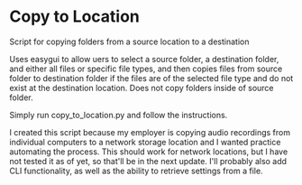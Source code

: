 # Copy to Location
Script for copying folders from a source location to a destination

Uses easygui to allow uers to select a source folder, a destination folder, and either all files or specific file types, 
and then copies files from source folder to destination folder if the files are of the selected file type and do
not exist at the destination location. Does not copy folders inside of source folder.

Simply run copy_to_location.py and follow the instructions.

I created this script because my employer is copying audio recordings from individual computers to a network storage location
and I wanted practice automating the process. This should work for network locations, but I have not tested it as of yet, so that'll 
be in the next update. I'll probably also add CLI functionality, as well as the ability to retrieve settings from a file.
